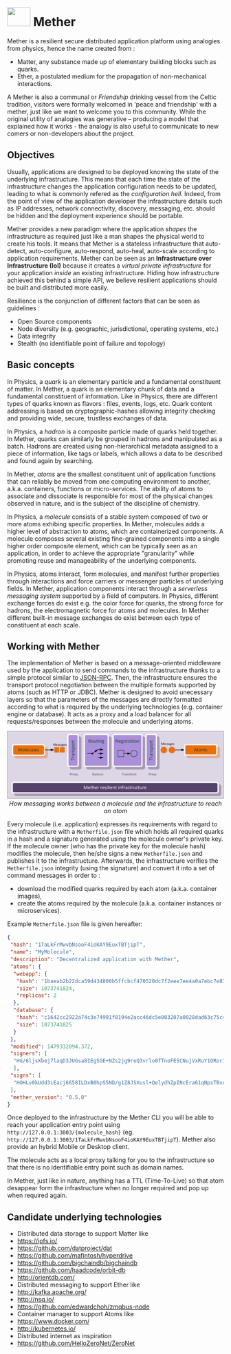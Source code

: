 # <img src="https://gitlab.com/luc.claustres/mether/blob/master/mether.png" width="54" height="44" /> Mether

Mether is a resilient secure distributed application platform using analogies from physics, hence the name created from :
* Matter, any substance made up of elementary building blocks such as quarks.
* Ether, a postulated medium for the propagation of non-mechanical interactions.

A Mether is also a communal or *Friendship* drinking vessel from the Celtic tradition, visitors were formally welcomed in 'peace and friendship' with a mether, just like we want to welcome you to this community. While the original utility of analogies was generative – producing a model that explained how it works - the analogy is also useful to communicate to new comers or non-developers about the project. 

## Objectives

Usually, applications are designed to be deployed knowing the state of the underlying infrastructure. This means that each time the state of the infrastructure changes the application configuration needs to be updated, leading to what is commonly refered as the *configuration hell*. Indeed, from the point of view of the application developer the infrastructure details such as IP addresses, network connectivity, discovery, messaging, etc. should be hidden and the deployment experience should be portable.

Mether provides a new paradigm where the application *shapes* the infrastructure as required just like a man shapes the physical world to create his tools. It means that Mether is a stateless infrastructure that auto-detect, auto-configure, auto-respond, auto-heal, auto-scale according to application requirements. Mether can be seen as an **Infrastructure over Infrastructure (IoI)** because it creates a *virtual private infrastructure* for your application *inside* an existing infrastructure. Hiding how infrastructure achieved this behind a simple API, we believe resilient applications should be built and distributed more easily.

Resilience is the conjunction of different factors that can be seen as guidelines :
* Open Source components
* Node diversity (e.g. geographic, jurisdictional, operating systems, etc.)
* Data integrity
* Stealth (no identifiable point of failure and topology)

## Basic concepts

In Physics, a *quark* is an elementary particle and a fundamental constituent of matter. In Mether, a quark is an elementary chunk of data and a fundamental constituent of information. Like in Physics, there are different types of quarks known as flavors : files, events, logs, etc. Quark content addressing is based on cryptographic-hashes allowing integrity checking and providing wide, secure, trustless exchanges of data. 

In Physics, a *hadron* is a composite particle made of quarks held together. In Mether, quarks can similarly be grouped in hadrons and manipulated as a batch. Hadrons are created using non-hierarchical metadata assigned to a piece of information, like tags or labels, which allows a data to be described and found again by searching. 

In Mether, *atoms* are the smallest constituent unit of application functions that can reliably be moved from one computing environment to another, a.k.a. containers, functions or micro-services. The ability of atoms to associate and dissociate is responsible for most of the physical changes observed in nature, and is the subject of the discipline of chemistry.

In Physics, a *molecule* consists of a stable system composed of two or more atoms exhibing specific properties. In Mether, molecules adds a higher level of abstraction to atoms, which are containerized components. A molecule composes several existing fine-grained components into a single higher order composite element, which can be typically seen as an application, in order to achieve the appropriate "granularity" while promoting reuse and manageability of the underlying components.

In Physics, atoms interact, form molecules, and manifest further properties through interactions and force carriers or messenger particles of underlying fields. In Mether, application components interact through a *serverless messaging system* supported by a field of computers. In Physics, different exchange forces do exist e.g. the color force for quarks, the strong force for hadrons, the electromagnetic force for atoms and molecules. In Mether different built-in message exchanges do exist between each type of constituent at each scale.

## Working with Mether

The implementation of Mether is based on a message-oriented middleware used by the application to send commands to the infrastructure thanks to a simple protocol similar to [JSON-RPC](http://www.jsonrpc.org/specification). Then, the infrastructure ensures the transport protocol negotiation between the multiple formats supported by atoms (such as HTTP or JDBC). Mether is designed to avoid unecessary layers so that the parameters of the messages are directly formatted according to what is required by the underlying technologies (e.g. container engine or database). It acts as a proxy and a load balancer for all requests/responses between the molecule and underlying atoms.

<p align="center">
<img src="https://raw.githubusercontent.com/claustres/mether/master/Mether-Messaging.png"/>
<i>How messaging works between a molecule and the infrastructure to reach an atom</i>
</p>

Every molecule (i.e. application)  expresses its requirements with regard to the infrastructure with a `Metherfile.json` file which holds all required quarks in a hash and a signature generated using the molecule owner's private key. If the molecule owner (who has the private key for the molecule hash) modifies the molecule, then he/she signs a new `Metherfile.json` and publishes it to the infrastructure. Afterwards, the infrastructure verifies the `Metherfile.json` integrity (using the signature) and convert it into a set of command messages in order to :
* download the modified quarks required by each atom (a.k.a. container images),
* create the atoms required by the molecule (a.k.a. container instances or microservices).

Example `Metherfile.json` file is given hereafter:
```json
{
 "hash": "1TaLkFrMwvbNsooF4ioKAY9EuxTBTjipT",
 "name": "MyMolecule",
 "description": "Decentralized application with Mether",
 "atoms": {
  "webapp": {
   "hash": "1baeab2b22dca59d434800b5ffcbcf470520dc7f2eee7ee4a0a7ebc7e87468ef",
   "size": 1073741824,
   "replicas": 2
  },
  "database": {
   "hash": "c1642cc2922a74c3e74991f0194e2acc46dc5e003207a0028dad63c75c41a0ec",
   "size": 1073741825
  }
 },
 "modified": 1479332094.372,
 "signers": [
  "HG/6ljsXbej7laqD3JUGsa8IEgSGE+NZs2jg9reQ3vrlo0fTnoFESCNujVxRuY1ORor143LGSyjl8PkaRdU4gx8="
  ],
 "signs": [
  "HOHLv0kUdd3iEacj6658ILDxB0hpS5ND/g1Z8JSXusl+QelydhZpINcEra61qNpsTBxqxpleE7tbkqG1J59YhZo="
 ],
 "mether_version": "0.5.0"
}
```

Once deployed to the infrastructure by the Mether CLI you will be able to reach your application entry point using
  `http://127.0.0.1:3003/{molecule_hash}` (eg.
  `http://127.0.0.1:3003/1TaLkFrMwvbNsooF4ioKAY9EuxTBTjipT`).
Mether also provide an hybrid Mobile or Desktop client.

The molecule acts as a local proxy talking for you to the infrastructure so that there is no identifiable entry point such as domain names.

In Mether, just like in nature, anything has a TTL (Time-To-Live) so that atom desappear form the infrastructure when no longer required and pop up when required again. 

## Candidate underlying technologies

* Distributed data storage to support Matter like
 * https://ipfs.io/
 * https://github.com/datproject/dat
 * https://github.com/mafintosh/hyperdrive
 * https://github.com/bigchaindb/bigchaindb
 * https://github.com/haadcode/orbit-db
 * http://orientdb.com/
* Distributed messaging to support Ether like
 * http://kafka.apache.org/
 * http://nsq.io/
 * https://github.com/edwardchoh/zmqbus-node
* Container manager to support Atoms like
 * https://www.docker.com/ 
 * http://kubernetes.io/
* Distributed internet as inspiration
 * https://github.com/HelloZeroNet/ZeroNet



